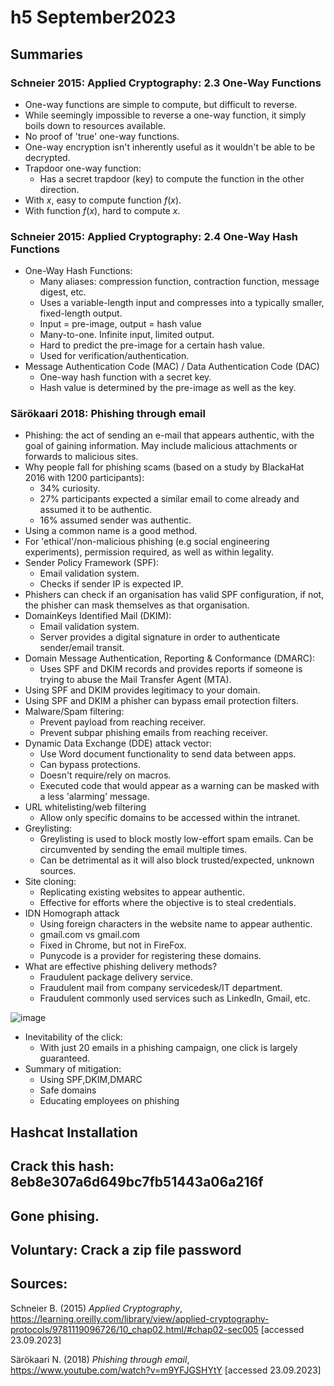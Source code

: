 # h5 September2023

## Summaries

###  Schneier 2015: Applied Cryptography: 2.3 One-Way Functions

* One-way functions are simple to compute, but difficult to reverse.
* While seemingly impossible to reverse a one-way function, it simply boils down to resources available.
* No proof of 'true' one-way functions.
* One-way encryption isn't inherently useful as it wouldn't be able to be decrypted.
* Trapdoor one-way function:
    * Has a secret trapdoor (key) to compute the function in the other direction.
* With *x*, easy to compute function *f*(*x*).
* With function *f*(*x*), hard to compute *x*.

### Schneier 2015: Applied Cryptography: 2.4 One-Way Hash Functions

* One-Way Hash Functions:
    * Many aliases: compression function, contraction function, message digest, etc.
    * Uses a variable-length input and compresses into a typically smaller, fixed-length output.
    * Input = pre-image, output = hash value
    * Many-to-one. Infinite input, limited output.
    * Hard to predict the pre-image for a certain hash value.
    * Used for verification/authentication.
* Message Authentication Code (MAC) / Data Authentication Code (DAC)
    * One-way hash function with a secret key.
    * Hash value is determined by the pre-image as well as the key.

### Särökaari 2018: Phishing through email

* Phishing: the act of sending an e-mail that appears authentic, with the goal of gaining information. May include malicious attachments or forwards to malicious sites.
* Why people fall for phishing scams (based on a study by BlackaHat 2016 with 1200 participants):
   * 34% curiosity.
   * 27% participants expected a similar email to come already and assumed it to be authentic.
   * 16% assumed sender was authentic.
* Using a common name is a good method.
* For 'ethical'/non-malicious phishing (e.g social engineering experiments), permission required, as well as within legality.
* Sender Policy Framework (SPF):
   * Email validation system.
   * Checks if sender IP is expected IP.
* Phishers can check if an organisation has valid SPF configuration, if not, the phisher can mask themselves as that organisation.
* DomainKeys Identified Mail (DKIM):
   * Email validation system.
   * Server provides a digital signature in order to authenticate sender/email transit.
* Domain Message Authentication, Reporting & Conformance (DMARC):
   * Uses SPF and DKIM records and provides reports if someone is trying to abuse the Mail Transfer Agent (MTA).
*  Using SPF and DKIM provides legitimacy to your domain.
*  Using SPF and DKIM a phisher can bypass email protection filters.
* Malware/Spam filtering:
   * Prevent payload from reaching receiver.
   * Prevent subpar phishing emails from reaching receiver.
* Dynamic Data Exchange (DDE) attack vector:
   * Use Word document functionality to send data between apps.
   * Can bypass protections.
   * Doesn't require/rely on macros.
   * Executed code that would appear as a warning can be masked with a less 'alarming' message.
* URL whitelisting/web filtering
   * Allow only specific domains to be accessed within the intranet.
* Greylisting:
   * Greylisting is used to block mostly low-effort spam emails. Can be circumvented by sending the email multiple times.
   * Can be detrimental as it will also block trusted/expected, unknown sources.
* Site cloning:
   * Replicating existing websites to appear authentic.
   * Effective for efforts where the objective is to steal credentials.
* IDN Homograph attack
   * Using foreign characters in the website name to appear authentic.
   * gmaíl.com vs gmail.com
   * Fixed in Chrome, but not in FireFox.
   * Punycode is a provider for registering these domains.
* What are effective phishing delivery methods?
   * Fraudulent package delivery service.
   * Fraudulent mail from company servicedesk/IT department.
   * Fraudulent commonly used services such as LinkedIn, Gmail, etc.

![image](https://github.com/ebfs/InformationSecurity/assets/142781925/28bf9878-7e0b-464d-b13d-547fea97967f)

* Inevitability of the click:
   * With just 20 emails in a phishing campaign, one click is largely guaranteed.
* Summary of mitigation:
   * Using SPF,DKIM,DMARC
   * Safe domains
   * Educating employees on phishing

## Hashcat Installation

## Crack this hash: 8eb8e307a6d649bc7fb51443a06a216f

## Gone phising.

## Voluntary: Crack a zip file password

## Sources:

Schneier B. (2015) *Applied Cryptography*, https://learning.oreilly.com/library/view/applied-cryptography-protocols/9781119096726/10_chap02.html/#chap02-sec005 [accessed 23.09.2023]

Särökaari N. (2018) *Phishing through email*, https://www.youtube.com/watch?v=m9YFJGSHYtY [accessed 23.09.2023]

